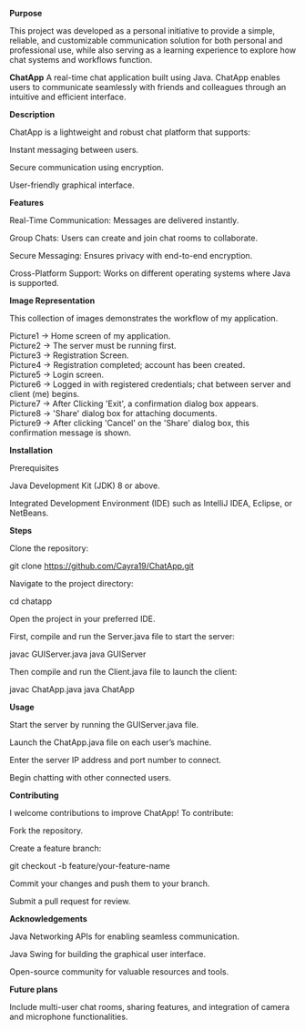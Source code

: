**Purpose**

This project was developed as a personal initiative to provide a simple, reliable, and customizable communication solution for both personal and professional use, while also serving as a learning experience to explore how chat systems and workflows function.

**ChatApp**
A real-time chat application built using Java. ChatApp enables users to communicate seamlessly with friends and colleagues through an intuitive and efficient interface.

**Description**

ChatApp is a lightweight and robust chat platform that supports:

Instant messaging between users.

Secure communication using encryption.

User-friendly graphical interface.

**Features**

Real-Time Communication: Messages are delivered instantly.

Group Chats: Users can create and join chat rooms to collaborate.

Secure Messaging: Ensures privacy with end-to-end encryption.

Cross-Platform Support: Works on different operating systems where Java is supported.

**Image Representation**

This collection of images demonstrates the workflow of my application.

Picture1 -> Home screen of my application. <br/>
Picture2 -> The server must be running first. <br/>
Picture3 -> Registration Screen. <br/>
Picture4 -> Registration completed; account has been created. <br/>
Picture5 -> Login screen. <br/>
Picture6 -> Logged in with registered credentials; chat between server and client (me) begins. <br/>
Picture7 -> After Clicking 'Exit', a confirmation dialog box appears. <br/>
Picture8 -> 'Share' dialog box for attaching documents. <br/>
Picture9 -> After clicking 'Cancel' on the 'Share' dialog box, this confirmation message is shown. <br/>


**Installation**

Prerequisites

Java Development Kit (JDK) 8 or above.

Integrated Development Environment (IDE) such as IntelliJ IDEA, Eclipse, or NetBeans.

**Steps**

Clone the repository:

git clone https://github.com/Cayra19/ChatApp.git

Navigate to the project directory:

cd chatapp

Open the project in your preferred IDE.

First, compile and run the Server.java file to start the server:

javac GUIServer.java java GUIServer

Then compile and run the Client.java file to launch the client:

javac ChatApp.java java ChatApp

**Usage**

Start the server by running the GUIServer.java file.

Launch the ChatApp.java file on each user’s machine.

Enter the server IP address and port number to connect.

Begin chatting with other connected users.

**Contributing**

I welcome contributions to improve ChatApp! To contribute:

Fork the repository.

Create a feature branch:

git checkout -b feature/your-feature-name

Commit your changes and push them to your branch.

Submit a pull request for review.

**Acknowledgements**

Java Networking APIs for enabling seamless communication.

Java Swing for building the graphical user interface.

Open-source community for valuable resources and tools.

**Future plans**

Include multi-user chat rooms, sharing features, and integration of camera and microphone functionalities.
